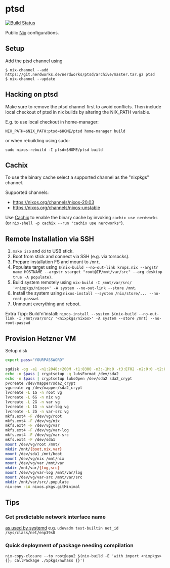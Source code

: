 # ptsd

[![Build Status](https://ci.nerdworks.de/api/badges/nerdworks/ptsd/status.svg)](https://ci.nerdworks.de/nerdworks/ptsd)

Public [Nix](https://nixos.org/nix/) configurations.


## Setup

Add the ptsd channel using

```console
$ nix-channel --add https://git.nerdworks.de/nerdworks/ptsd/archive/master.tar.gz ptsd
$ nix-channel --update
```

## Hacking on ptsd

Make sure to remove the ptsd channel first to avoid conflicts.
Then include local checkout of ptsd in nix builds by altering the NIX\_PATH variable.

E.g. to use local checkout in home-manager:

```console
NIX_PATH=$NIX_PATH:ptsd=$HOME/ptsd home-manager build
```

or when rebuilding using sudo:

```console
sudo nixos-rebuild -I ptsd=$HOME/ptsd build
```


## Cachix

To use the binary cache select a supported channel as the "nixpkgs" channel.

Supported channels:
* https://nixos.org/channels/nixos-20.03
* https://nixos.org/channels/nixos-unstable

Use [Cachix](https://cachix.org/) to enable the binary cache by invoking 
`cachix use nerdworks` (or `nix-shell -p cachix --run "cachix use nerdworks"`).


## Remote Installation via SSH

1. `make iso` and `dd` to USB stick.
2. Boot from stick and connect via SSH (e.g. via torsocks).
3. Prepare installation FS and mount to `/mnt`.
3. Populate target using `$(nix-build --no-out-link krops.nix --argstr name HOSTNAME --argstr starget "root@IP/mnt/var/src" --arg desktop true -A populate)`.
4. Build system remotely using `nix-build -I /mnt/var/src/ '<nixpkgs/nixos>' -A system --no-out-link --store /mnt`.
5. Install the system using `nixos-install --system /nix/store/... --no-root-passwd`.
6. Unmount everything and reboot.

Extra Tipp:
Build'n'install: `nixos-install --system $(nix-build --no-out-link -I /mnt/var/src/ '<nixpkgs/nixos>' -A system --store /mnt) --no-root-passwd`

## Provision Hetzner VM

Setup disk
```bash
export pass="YOURPASSWORD"

sgdisk -og -a1 -n1:2048:+200M -t1:8300 -n3:-1M:0 -t3:EF02 -n2:0:0 -t2:8300 /dev/sda
echo -n $pass | cryptsetup -q luksFormat /dev/sda2
echo -n $pass | cryptsetup luksOpen /dev/sda2 sda2_crypt
pvcreate /dev/mapper/sda2_crypt
vgcreate vg /dev/mapper/sda2_crypt
lvcreate -L 1G -n root vg
lvcreate -L 6G -n nix vg
lvcreate -L 2G -n var vg
lvcreate -L 1G -n var-log vg
lvcreate -L 2G -n var-src vg
mkfs.ext4 -F /dev/vg/root
mkfs.ext4 -F /dev/vg/nix
mkfs.ext4 -F /dev/vg/var
mkfs.ext4 -F /dev/vg/var-log
mkfs.ext4 -F /dev/vg/var-src
mkfs.ext4 -F /dev/sda1
mount /dev/vg/root /mnt/
mkdir /mnt/{boot,nix,var}
mount /dev/sda1 /mnt/boot
mount /dev/vg/nix /mnt/nix
mount /dev/vg/var /mnt/var
mkdir /mnt/var/{log,src}
mount /dev/vg/var-log /mnt/var/log
mount /dev/vg/var-src /mnt/var/src
mkdir /mnt/var/src/.populate
nix-env -iA nixos.pkgs.gitMinimal
```

## Tips

### Get predictable network interface name
[as used by systemd](https://www.freedesktop.org/wiki/Software/systemd/PredictableNetworkInterfaceNames/)
e.g. `udevadm test-builtin net_id /sys/class/net/enp39s0`

### Quick deployment of package needing compilation
`nix-copy-closure --to root@apu2 $(nix-build -E 'with import <nixpkgs> {}; callPackage ./5pkgs/nwhass {}')`
